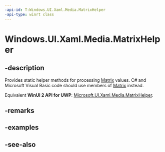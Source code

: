 ```yaml
---
-api-id: T:Windows.UI.Xaml.Media.MatrixHelper
-api-type: winrt class
---
```


<!-- Class syntax.
public class MatrixHelper : Windows.UI.Xaml.Media.IMatrixHelper
-->

# Windows.UI.Xaml.Media.MatrixHelper

## -description
Provides static helper methods for processing [Matrix](matrix.md) values. C# and Microsoft Visual Basic code should use members of [Matrix](matrix.md) instead.

Equivalent **WinUI 2 API for UWP**: [Microsoft.UI.Xaml.Media.MatrixHelper](/windows/winui/api/microsoft.ui.xaml.media.matrixhelper).

## -remarks

## -examples

## -see-also
